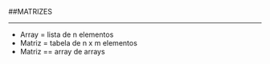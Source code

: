 ##MATRIZES
<hr>

- Array =  lista de n elementos
- Matriz = tabela de n x m elementos
- Matriz == array de arrays